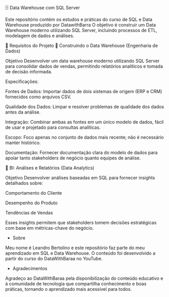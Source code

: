 🗄️ Data Warehouse com SQL Server

Este repositório contém os estudos e práticas do curso de SQL e Data Warehouse produzido por DatawithBarra
O objetivo é construir um Data Warehouse moderno utilizando SQL Server, incluindo processos de ETL, modelagem de dados e análises.

📌 Requisitos do Projeto
🔹 Construindo o Data Warehouse (Engenharia de Dados)

Objetivo
Desenvolver um data warehouse moderno utilizando SQL Server para consolidar dados de vendas, permitindo relatórios analíticos e tomada de decisão informada.

Especificações:

Fontes de Dados: Importar dados de dois sistemas de origem (ERP e CRM) fornecidos como arquivos CSV.

Qualidade dos Dados: Limpar e resolver problemas de qualidade dos dados antes da análise.

Integração: Combinar ambas as fontes em um único modelo de dados, fácil de usar e projetado para consultas analíticas.

Escopo: Foco apenas no conjunto de dados mais recente; não é necessário manter histórico.

Documentação: Fornecer documentação clara do modelo de dados para apoiar tanto stakeholders de negócio quanto equipes de análise.

🔹 BI: Análises e Relatórios (Data Analytics)

Objetivo
Desenvolver análises baseadas em SQL para fornecer insights detalhados sobre:

Comportamento do Cliente

Desempenho do Produto

Tendências de Vendas

Esses insights permitem que stakeholders tomem decisões estratégicas com base em métricas-chave do negócio.


- Sobre

Meu nome é Leandro Bertolino e este repositório faz parte do meu aprendizado em SQL e Data Warehouse.
O conteúdo foi desenvolvido a partir do curso do DataWithBaraa no YouTube.

- Agradecimentos

Agradeço ao DataWithBaraa pela disponibilização do conteúdo educativo e à comunidade de tecnologia que compartilha conhecimento e boas práticas, tornando o aprendizado mais acessível para todos.
